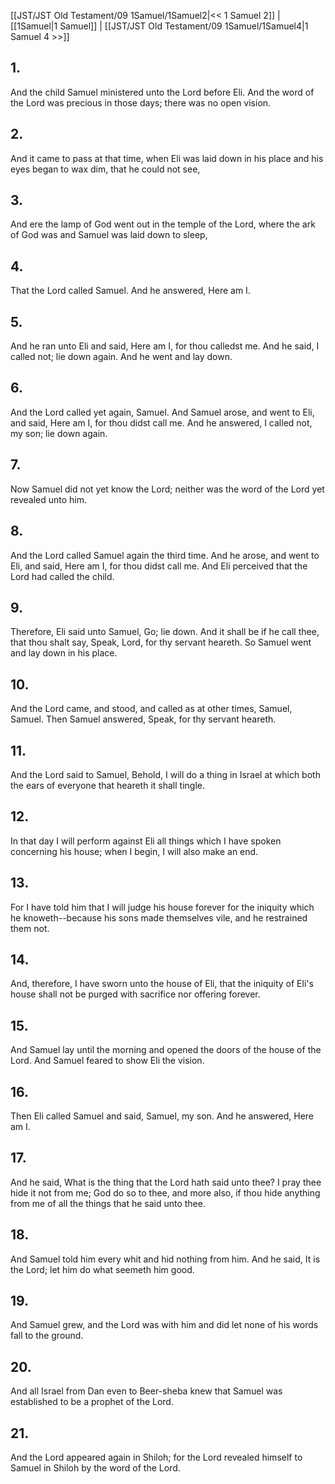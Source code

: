 [[JST/JST Old Testament/09 1Samuel/1Samuel2|<< 1 Samuel 2]] | [[1Samuel|1 Samuel]] | [[JST/JST Old Testament/09 1Samuel/1Samuel4|1 Samuel 4 >>]]
## 1.
And the child Samuel ministered unto the Lord before Eli. And the word of the Lord was precious in those days; there was no open vision.
## 2.
And it came to pass at that time, when Eli was laid down in his place and his eyes began to wax dim, that he could not see,
## 3.
And ere the lamp of God went out in the temple of the Lord, where the ark of God was and Samuel was laid down to sleep,
## 4.
That the Lord called Samuel. And he answered, Here am I.
## 5.
And he ran unto Eli and said, Here am I, for thou calledst me. And he said, I called not; lie down again. And he went and lay down.
## 6.
And the Lord called yet again, Samuel. And Samuel arose, and went to Eli, and said, Here am I, for thou didst call me. And he answered, I called not, my son; lie down again.
## 7.
Now Samuel did not yet know the Lord; neither was the word of the Lord yet revealed unto him.
## 8.
And the Lord called Samuel again the third time. And he arose, and went to Eli, and said, Here am I, for thou didst call me. And Eli perceived that the Lord had called the child.
## 9.
Therefore, Eli said unto Samuel, Go; lie down. And it shall be if he call thee, that thou shalt say, Speak, Lord, for thy servant heareth. So Samuel went and lay down in his place.
## 10.
And the Lord came, and stood, and called as at other times, Samuel, Samuel. Then Samuel answered, Speak, for thy servant heareth.
## 11.
And the Lord said to Samuel, Behold, I will do a thing in Israel at which both the ears of everyone that heareth it shall tingle.
## 12.
In that day I will perform against Eli all things which I have spoken concerning his house; when I begin, I will also make an end.
## 13.
For I have told him that I will judge his house forever for the iniquity which he knoweth\--because his sons made themselves vile, and he restrained them not.
## 14.
And, therefore, I have sworn unto the house of Eli, that the iniquity of Eli\'s house shall not be purged with sacrifice nor offering forever.
## 15.
And Samuel lay until the morning and opened the doors of the house of the Lord. And Samuel feared to show Eli the vision.
## 16.
Then Eli called Samuel and said, Samuel, my son. And he answered, Here am I.
## 17.
And he said, What is the thing that the Lord hath said unto thee? I pray thee hide it not from me; God do so to thee, and more also, if thou hide anything from me of all the things that he said unto thee.
## 18.
And Samuel told him every whit and hid nothing from him. And he said, It is the Lord; let him do what seemeth him good.
## 19.
And Samuel grew, and the Lord was with him and did let none of his words fall to the ground.
## 20.
And all Israel from Dan even to Beer-sheba knew that Samuel was established to be a prophet of the Lord.
## 21.
And the Lord appeared again in Shiloh; for the Lord revealed himself to Samuel in Shiloh by the word of the Lord.


